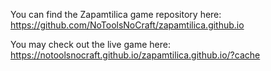 You can find the Zapamtilica game repository here: https://github.com/NoToolsNoCraft/zapamtilica.github.io

You may check out the live game here: https://notoolsnocraft.github.io/zapamtilica.github.io/?cache
